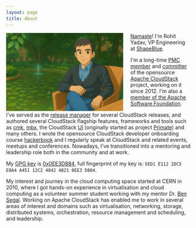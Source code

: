 ```yaml
---
layout: page
title: About
---
```

<a href="/assets/avatar.gif"><img align="left" src="/assets/1681F464-4D1B-4639-8154-A29908BC5F21.png" style="max-width:320px; margin-right:20px"/></a>
[Namaste](http://en.wikipedia.org/wiki/Namaste)! I'm Rohit Yadav, VP Engineering at
[ShapeBlue](https://www.shapeblue.com/about/).

I'm a long-time [PMC member](http://people.apache.org/committer-index.html#rohit)
and [committer](https://github.com/apache/cloudstack/graphs/contributors) of the
opensource <span class="logo acs">&nbsp;</span> [Apache CloudStack](http://cloudstack.apache.org)
project, working on it since 2012. I'm also a
[member of the Apache Software Foundation](https://www.apache.org/foundation/members).

I've served as the [release
manager](https://github.com/apache/cloudstack/releases) for several CloudStack releases,
and authored several CloudStack flagship features, frameworks and tools such as
[cmk](https://github.com/apache/cloudstack-cloudmonkey),
[mbx](https://github.com/shapeblue/mbx), the CloudStack
[UI](https://github.com/apache/cloudstack/tree/main/ui) (originally started as project
[Primate](https://github.com/apache/cloudstack-primate)) and many others. I wrote the opensource
CloudStack developer onboarding course [hackerbook](https://github.com/shapeblue/hackerbook)
and I regularly speak at CloudStack and related events, meetups and conferences. Nowadays,
I’ve transitioned into a mentoring and leadership role both in the community and at work.

My [GPG key](/gpg.pub) is [0x0EE3D884](https://keyserver.ubuntu.com/pks/lookup?search=0x5ED1E1122DC5E8A4A45112C2484248210EE3D884&fingerprint=on&op=index), full fingerprint of my key is: `5ED1 E112 2DC5 E8A4 A451 12C2 4842 4821 0EE3 D884`.

My interest and journey in the cloud computing space started at CERN in 2010, where
I got hands-on experience in virtualisation and cloud computing as a volunteer
summer student working with my mentor Dr. [Ben Segal](https://www.internethalloffame.org/inductee/ben-segal).
Working on Apache CloudStack has enabled me to work in several areas of interest and domains
such as virtualisation, networking, storage, distributed systems, orchestration, resource management and scheduling,
and leadership.
